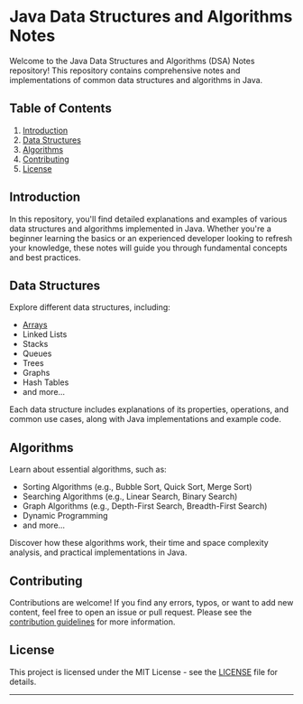 # Java Data Structures and Algorithms Notes

Welcome to the Java Data Structures and Algorithms (DSA) Notes repository! This repository contains comprehensive notes and implementations of common data structures and algorithms in Java.

## Table of Contents

1. [Introduction](#introduction)
2. [Data Structures](#data-structures)
3. [Algorithms](#algorithms)
4. [Contributing](#contributing)
5. [License](#license)

## Introduction

In this repository, you'll find detailed explanations and examples of various data structures and algorithms implemented in Java. Whether you're a beginner learning the basics or an experienced developer looking to refresh your knowledge, these notes will guide you through fundamental concepts and best practices.

## Data Structures

Explore different data structures, including:

- [Arrays](Arrays.md)
- Linked Lists
- Stacks
- Queues
- Trees
- Graphs
- Hash Tables
- and more...

Each data structure includes explanations of its properties, operations, and common use cases, along with Java implementations and example code.

## Algorithms

Learn about essential algorithms, such as:

- Sorting Algorithms (e.g., Bubble Sort, Quick Sort, Merge Sort)
- Searching Algorithms (e.g., Linear Search, Binary Search)
- Graph Algorithms (e.g., Depth-First Search, Breadth-First Search)
- Dynamic Programming
- and more...

Discover how these algorithms work, their time and space complexity analysis, and practical implementations in Java.

## Contributing

Contributions are welcome! If you find any errors, typos, or want to add new content, feel free to open an issue or pull request. Please see the [contribution guidelines](CONTRIBUTING.md) for more information.

## License

This project is licensed under the MIT License - see the [LICENSE](LICENSE) file for details.

---
